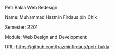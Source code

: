 Petr Bakla Web Redesign

Name: Muhammad Hazmin Firdaus bin Chik

Semester: 2201

Module: Web Design and Development

URL: https://github.com/hazminfirdaus/petr-bakla
